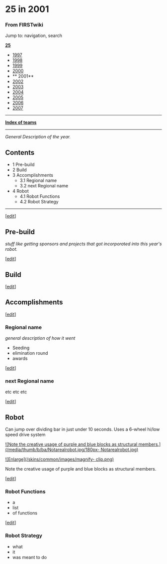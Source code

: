 # 25 in 2001

### From FIRSTwiki

Jump to: navigation, search

**[25](/index.php/25 "25" )**

  * [ 1997](/index.php/25_in_1997 "25 in 1997" )
  * [ 1998](/index.php/25_in_1998 "25 in 1998" )
  * [ 1999](/index.php/25_in_1999 "25 in 1999" )
  * [ 2000](/index.php/25_in_2000 "25 in 2000" )
  * ** 2001**
  * [ 2002](/index.php/25_in_2002 "25 in 2002" )
  * [ 2003](/index.php/25_in_2003 "25 in 2003" )
  * [ 2004](/index.php/25_in_2004 "25 in 2004" )
  * [ 2005](/index.php/25_in_2005 "25 in 2005" )
  * [ 2006](/index.php/25_in_2006 "25 in 2006" )
  * [ 2007](/index.php/25_in_2007 "25 in 2007" )

* * *

**[Index of teams](/index.php/Index_of_teams "Index of teams" )**  
  
---  
  
_General Description of the year._

## Contents

  * 1 Pre-build
  * 2 Build
  * 3 Accomplishments
    * 3.1 Regional name
    * 3.2 next Regional name
  * 4 Robot
    * 4.1 Robot Functions
    * 4.2 Robot Strategy  
---  
  
[[edit](/index.php?title=25_in_2001&action=edit&section=1 "Edit section: Pre-
build" )]

## Pre-build

_stuff like getting sponsors and projects that got incorporated into this
year's robot._

[[edit](/index.php?title=25_in_2001&action=edit&section=2 "Edit section:
Build" )]

## Build

[[edit](/index.php?title=25_in_2001&action=edit&section=3 "Edit section:
Accomplishments" )]

## Accomplishments

[[edit](/index.php?title=25_in_2001&action=edit&section=4 "Edit section:
Regional name" )]

### Regional name

_general description of how it went_

  * Seeding 
  * elimination round 
  * awards 

[[edit](/index.php?title=25_in_2001&action=edit&section=5 "Edit section: next
Regional name" )]

### next Regional name

etc etc etc

[[edit](/index.php?title=25_in_2001&action=edit&section=6 "Edit section:
Robot" )]

## Robot

Can jump over dividing bar in just under 10 seconds. Uses a 6-wheel hi/low
speed drive system

[![Note the creative usage of purple and blue blocks as structural
members.](/media/thumb/b/ba/Notarealrobot.jpg/180px-
Notarealrobot.jpg)](/index.php/Image:Notarealrobot.jpg "Note the creative
usage of purple and blue blocks as structural members." )

[![Enlarge](/skins/common/images/magnify-
clip.png)](/index.php/Image:Notarealrobot.jpg "Enlarge" )

Note the creative usage of purple and blue blocks as structural members.

[[edit](/index.php?title=25_in_2001&action=edit&section=7 "Edit section: Robot
Functions" )]

### Robot Functions

  * a 
  * list 
  * of functions 

[[edit](/index.php?title=25_in_2001&action=edit&section=8 "Edit section: Robot
Strategy" )]

### Robot Strategy

  * what 
  * it 
  * was meant to do 

